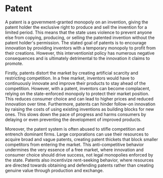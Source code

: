 # Patent

A patent is a government-granted monopoly on an invention, giving the patent holder the exclusive right to produce and sell the invention for a limited period. This means that the state uses violence to prevent anyone else from copying, producing, or selling the patented invention without the patent holder's permission. The stated goal of patents is to encourage innovation by providing inventors with a temporary monopoly to profit from their creations. However, this interventionist policy has numerous negative consequences and is ultimately detrimental to the innovation it claims to promote.

Firstly, patents distort the market by creating artificial scarcity and restricting competition. In a free market, inventors would have to continuously innovate and improve their products to stay ahead of the competition. However, with a patent, inventors can become complacent, relying on the state-enforced monopoly to protect their market position. This reduces consumer choice and can lead to higher prices and reduced innovation over time. Furthermore, patents can hinder follow-on innovation by raising the costs of using existing inventions as building blocks for new ones. This slows down the pace of progress and harms consumers by delaying or even preventing the development of improved products.

Moreover, the patent system is often abused to stifle competition and entrench dominant firms. Large corporations can use their resources to acquire broad and vague patents, creating patent thickets that block smaller competitors from entering the market. This anti-competitive behavior undermines the very essence of a free market, where innovation and consumer choice should drive success, not legal monopolies enforced by the state. Patents also incentivize rent-seeking behavior, where resources are directed towards obtaining and defending patents rather than creating genuine value through production and exchange.
